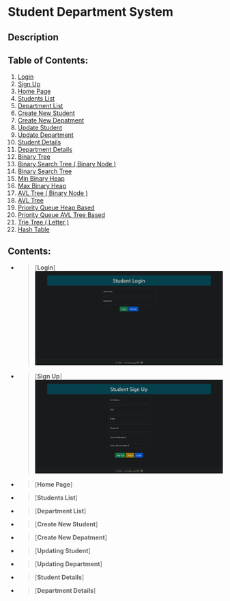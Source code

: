 # Student Department System

## Description

## Table of Contents:
   1. [Login](#1) 
   1. [Sign Up](#2) 
   1. [Home Page](#3) 
   1. [Students List](#4) 
   1. [Department List](#5) 
   1. [Create New Student](#6) 
   1. [Create New Depatment](#7) 
   1. [Update Student](#8) 
   1. [Update Department](#9) 
   1. [Student Details](#10) 
   1. [Department Details](#11) 
   1. [Binary Tree](#12) 
   1. [Binary Search Tree ( Binary Node )](#13) 
   1. [Binary Search Tree](#14) 
   1. [Min Binary Heap](#15) 
   1. [Max Binary Heap](#16)
   1. [AVL Tree ( Binary Node )](#17) 
   1. [AVL Tree](#18) 
   1. [Priority Queue Heap Based](#19) 
   1. [Priority Queue AVL Tree Based](#20) 
   1. [Trie Tree ( Letter )](#21) 
   1. [Hash Table](#22) 

## Contents:

- > <a id="1"></a>[**Login**]
   ![Login](./Images/Login.png)
- > <a id="2"></a>[**Sign Up**]
   ![Sign Up](./Images/SignUp.png)
- > <a id="3"></a>[**Home Page**]

- > <a id="4"></a>[**Students List**]

- > <a id="5"></a>[**Department List**]

- > <a id="6"></a>[**Create New Student**]

- > <a id="7"></a>[**Create New Depatment**]

- > <a id="8"></a>[**Updating Student**]

- > <a id="9"></a>[**Updating Department**]

- > <a id="10"></a>[**Student Details**]

- > <a id="11"></a>[**Department Details**]